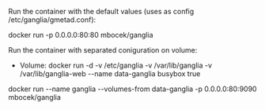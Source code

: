 Run the container with the default values (uses as config /etc/ganglia/gmetad.conf):

docker run -p 0.0.0.0:80:80 mbocek/ganglia

Run the container with separated coniguration on volume:

* Volume:
docker run -d -v /etc/ganglia -v /var/lib/ganglia -v /var/lib/ganglia-web --name data-ganglia busybox true

docker run --name ganglia --volumes-from data-ganglia -p 0.0.0.0:80:9090 mbocek/ganglia
